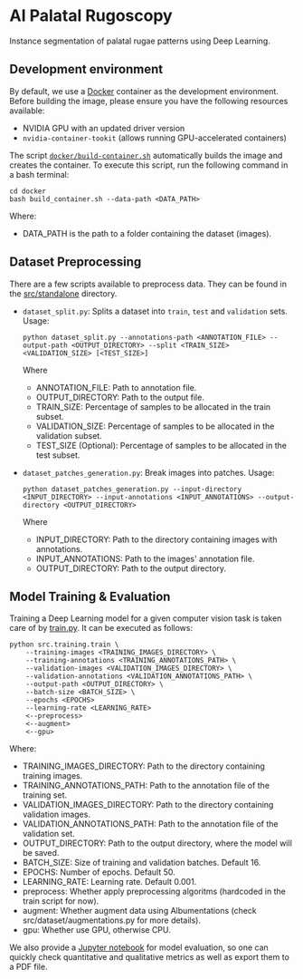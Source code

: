 # AI Palatal Rugoscopy

Instance segmentation of palatal rugae patterns using Deep Learning.

## Development environment

By default, we use a [Docker](https://www.docker.com/) container as the development environment.
Before building the image, please ensure you have the following resources available:

- NVIDIA GPU with an updated driver version
- `nvidia-container-tookit` (allows running GPU-accelerated containers)

The script [`docker/build-container.sh`](docker/build-container.sh) automatically builds the image and creates the container. To execute this script, run the following command in a bash terminal:

```shell
cd docker
bash build_container.sh --data-path <DATA_PATH>
```

Where:

- DATA_PATH is the path to a folder containing the dataset (images).


## Dataset Preprocessing

There are a few scripts available to preprocess data. They can be found in the [src/standalone](src/standalone/) directory.

- `dataset_split.py`: Splits a dataset into `train`, `test` and `validation` sets. Usage: 
  ```shell
  python dataset_split.py --annotations-path <ANNOTATION_FILE> --output-path <OUTPUT_DIRECTORY> --split <TRAIN_SIZE> <VALIDATION_SIZE> [<TEST_SIZE>]
  ```

    Where

  - ANNOTATION_FILE: Path to annotation file.
  - OUTPUT_DIRECTORY: Path to the output file.
  - TRAIN_SIZE: Percentage of samples to be allocated in the train subset.
  - VALIDATION_SIZE: Percentage of samples to be allocated in the validation subset.
  - TEST_SIZE (Optional): Percentage of samples to be allocated in the test subset.

- `dataset_patches_generation.py`: Break images into patches. Usage:
  ```shell
  python dataset_patches_generation.py --input-directory <INPUT_DIRECTORY> --input-annotations <INPUT_ANNOTATIONS> --output-directory <OUTPUT_DIRECTORY>
  ```

    Where

  - INPUT_DIRECTORY: Path to the directory containing images with annotations.
  - INPUT_ANNOTATIONS: Path to the images' annotation file.
  - OUTPUT_DIRECTORY: Path to the output directory.

## Model Training & Evaluation

Training a Deep Learning model for a given computer vision task is taken care of by
[train.py](src/training/train.py). It can be executed as follows:

```shell
python src.training.train \
    --training-images <TRAINING_IMAGES_DIRECTORY> \
    --training-annotations <TRAINING_ANNOTATIONS_PATH> \
    --validation-images <VALIDATION_IMAGES_DIRECTORY> \
    --validation-annotations <VALIDATION_ANNOTATIONS_PATH> \
    --output-path <OUTPUT_DIRECTORY> \
    --batch-size <BATCH_SIZE> \
    --epochs <EPOCHS> 
    --learning-rate <LEARNING_RATE>
    <--preprocess>
    <--augment>
    <--gpu>
```

Where:

- TRAINING_IMAGES_DIRECTORY: Path to the directory containing training images.
- TRAINING_ANNOTATIONS_PATH: Path to the annotation file of the training set.
- VALIDATION_IMAGES_DIRECTORY: Path to the directory containing validation images.
- VALIDATION_ANNOTATIONS_PATH: Path to the annotation file of the validation set.
- OUTPUT_DIRECTORY: Path to the output directory, where the model will be saved.
- BATCH_SIZE: Size of training and validation batches. Default 16.
- EPOCHS: Number of epochs. Default 50.
- LEARNING_RATE: Learning rate. Default 0.001.
- preprocess: Whether apply preprocessing algoritms (hardcoded in the train script for now).
- augment: Whether augment data using Albumentations (check src/dataset/augmentations.py for more details).
- gpu: Whether use GPU, otherwise CPU.

We also provide a [Jupyter notebook](src/evaluation/evaluation.ipynb) for model evaluation, so one can quickly check quantitative and qualitative metrics as well as export them to a PDF file.